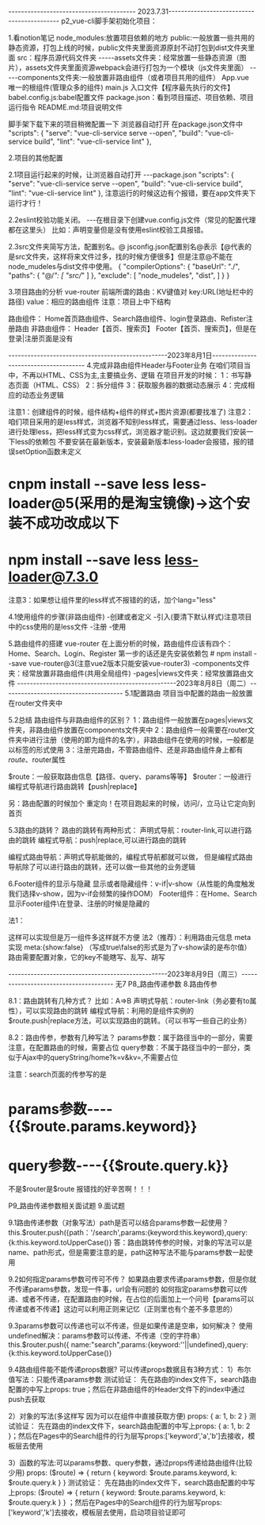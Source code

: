 ----------------------------------------  2023.7.31-------------------------------------------
p2_vue-cli脚手架初始化项目：

1.看notion笔记
node_modules:放置项目依赖的地方
public:一般放置一些共用的静态资源，打包上线的时候，public文件夹里面资源原封不动打包到dist文件夹里面
src：程序员源代码文件夹
  -----assets文件夹：经常放置一些静态资源（图片），assets文件夹里面资源webpack会进行打包为一个模块（js文件夹里面）
  -----components文件夹:一般放置非路由组件（或者项目共用的组件）
        App.vue 唯一的根组件(管理众多的组件)
        main.js 入口文件【程序最先执行的文件】
        babel.config.js:babel配置文件
        package.json：看到项目描述、项目依赖、项目运行指令
        README.md:项目说明文件
  

脚手架下载下来的项目稍微配置一下
浏览器自动打开
        在package.json文件中
        "scripts": {
         "serve": "vue-cli-service serve --open",
          "build": "vue-cli-service build",
          "lint": "vue-cli-service lint"
        },

2.项目的其他配置

2.1项目运行起来的时候，让浏览器自动打开
---package.json
    "scripts": {
    "serve": "vue-cli-service serve --open",
    "build": "vue-cli-service build",
    "lint": "vue-cli-service lint"
  },
  注意运行的时候这边有个报错，要在app文件夹下运行才行！

2.2eslint校验功能关闭。
---在根目录下创建vue.config.js文件（常见的配置代理都在这里头）
比如：声明变量但是没有使用eslint校验工具报错。

2.3src文件夹简写方法，配置别名。@
jsconfig.json配置别名@表示【@代表的是src文件夹，这样将来文件过多，找的时候方便很多】但是注意@不能在node_mudeles与dist文件中使用。
{
  "compilerOptions": {
    "baseUrl": "./",
    "paths": {
      "@/*": [
        "src/*"
      ]
    },
    "exclude": [
      "node_mudeles",
      "dist",
    ]
  }
}

3.项目路由的分析
vue-router
前端所谓的路由：KV键值对
key:URL(地址栏中的路径)
value：相应的路由组件
注意：项目上中下结构

路由组件：
Home首页路由组件、Search路由组件、login登录路由、Refister注册路由
非路由组件：
Header【首页、搜索页】
Footer【首页、搜索页】，但是在登录|注册页面是没有

--------------------------------------------------2023年8月1日--------------------------------------
4.完成非路由组件Header与Footer业务
在咱们项目当中，不再以HTML、CSS为主,主要搞业务、逻辑
在项目开发的时候：
1：书写静态页面（HTML、CSS）
2：拆分组件
3：获取服务器的数据动态展示
4：完成相应的动态业务逻辑

注意1：创建组件的时候，组件结构+组件的样式+图片资源(都要找准了)
注意2：咱们项目采用的是less样式，浏览器不知别less样式，需要通过less、less-loader进行处理less，把less样式变为css样式，浏览器才能识别。这边就要我们安装一下less的依赖包
不要安装在最新版本，安装最新版本less-loader会报错，报的错误setOption函数未定义
# cnpm install --save less less-loader@5(采用的是淘宝镜像)→这个安装不成功改成以下
# npm install --save less  less-loader@7.3.0 
注意3：如果想让组件里的less样式不报错的的话，加个lang="less"

4.1使用组件的步骤(非路由组件)
-创建或者定义
-引入(要清下默认样式)注意项目中的css使用的是less文件
-注册
-使用


5.路由组件的搭建
vue-router
在上面分析的时候，路由组件应该有四个：Home、Search、Login、Register
  第一步的话还是先安装依赖包 # npm install --save vue-router@3(注意vue2版本只能安装vue-router3)
-components文件夹：经常放置非路由组件(共用全局组件)
-pages|views文件夹：经常放置路由文件
--------------------------------------------------2023年8月8日（周二）--------------------------------------
5.1配置路由
项目当中配置的路由一般放置在router文件夹中

5.2总结
路由组件与非路由组件的区别？
1：路由组件一般放置在pages|views文件夹，非路由组件放置在components文件夹中
2：路由组件一般需要在router文件夹中进行注册（使用的即为组件的名字），非路由组件在使用的时候，一般都是以标签的形式使用
3：注册完路由，不管路由组件、还是非路由组件身上都有$route、$router属性

$route：一般获取路由信息【路径、query、params等等】
$router：一般进行编程式导航进行路由跳转【push|replace】

另：路由配置的时候加个 重定向！在项目跑起来的时候，访问/，立马让它定向到首页

5.3路由的跳转？
路由的跳转有两种形式：
声明式导航：router-link,可以进行路由的跳转
编程式导航：push|replace,可以进行路由的跳转

编程式路由导航：声明式导航能做的，编程式导航都就可以做，
但是编程式路由导航除了可以进行路由的跳转，还可以做一些其他的业务逻辑

6.Footer组件的显示与隐藏
显示或者隐藏组件：v-if|v-show（从性能的角度触发我们选择v-show，因为v-if会频繁的操作DOM）
Footer组件：在Home、Search显示Footer组件\在登录、注册的时候是隐藏的

法1：<Footer v-show="$route.path=='/home'||$route.path=='/search'"></Footer>这样可以实现但是万一组件多这样就不方便
法2（推荐）：利用路由元信息 meta实现 meta:{show:false} （写成true\false的形式是为了v-show读的是布尔值）
            路由需要配置对象，它的key不能瞎写、乱写、胡写


--------------------------------------------------2023年8月9日（周三）--------------------------------------
无7
P8_路由传递参数
8.路由传参

8.1：路由跳转有几种方式？
比如：A=>B
声明式导航：router-link（务必要有to属性），可以实现路由的跳转
编程式导航：利用的是组件实例的$route.push|replace方法，可以实现路由的跳转。（可以书写一些自己的业务）

8.2：路由传参，参数有几种写法？
params参数：属于路径当中的一部分，需要注意，在配置路由的时候，需要占位
query参数：不属于路径当中的一部分，类似于Ajax中的queryString/home?k=v&kv=,不需要占位

注意：search页面的传参写的是
<h1>params参数----{{$route.params.keyword}}</h1>
        <h1>query参数----{{$route.query.k}}</h1> 
不是$router是$route 报错找的好辛苦啊！！！


P9_路由传递参数相关面试题
9.面试题

9.1路由传递参数（对象写法）path是否可以结合params参数一起使用？
this.$router.push({path：'/search',params:{keyword:this.keyword},query:{k:this.keyword.toUpperCase()}
答：路由跳转传参的时候，对象的写法可以是name、path形式，但是需要注意的是，path这种写法不能与params参数一起使用

9.2如何指定params参数可传可不传？
如果路由要求传递params参数，但是你就不传递params参数，发现一件事，url会有问题的
如何指定params参数可以传递、或者不传递，在配置路由的时候，在占位的后面加上一个问号【params可以传递或者不传递】这边可以利用正则来记忆（正则里也有个差不多意思的）

9.3params参数可以传递也可以不传递，但是如果传递是空串，如何解决？
使用undefined解决：params参数可以传递、不传递（空的字符串）
this.$router.push({ name:"search",params:{keyword:''||undefined},query:{k:this.keyword.toUpperCase()}

9.4路由组件能不能传递props数据?
可以传递props数据且有3种方式：
1）布尔值写法：只能传递params参数
测试验证：
先在路由的index文件下，search路由配置的中写上props: true；然后在非路由组件的Header文件下的index中通过push去获取

2）对象的写法(多这样写 因为可以在组件中直接获取方便)
 props: { a: 1, b: 2 }
测试验证：
先在路由的index文件下，search路由配置的中写上props: { a: 1, b: 2 }；然后在Pages中的Search组件的行为层写props:['keyword','a','b']去接收，模板层去使用

3）函数的写法:可以params参数、query参数，通过props传递给路由组件(比较少用)
props: ($route) => {
                return { keyword: $route.params.keyword, k: $route.query.k }
            }
测试验证：
先在路由的index文件下，search路由配置的中写上props: ($route) => {
                return { keyword: $route.params.keyword, k: $route.query.k }
            }
；然后在Pages中的Search组件的行为层写props:['keyword','k']去接收，模板层去使用，启动项目验证即可           





